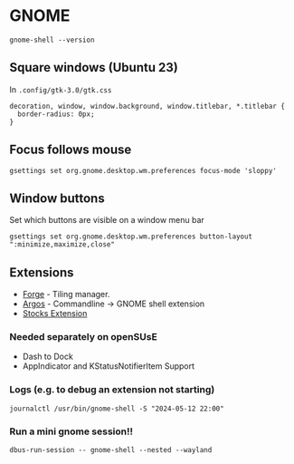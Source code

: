 # GNOME

```
gnome-shell --version
```

## Square windows (Ubuntu 23)

In `.config/gtk-3.0/gtk.css`

```
decoration, window, window.background, window.titlebar, *.titlebar {
  border-radius: 0px;
}
```


## Focus follows mouse
```
gsettings set org.gnome.desktop.wm.preferences focus-mode 'sloppy'
```


## Window buttons

Set which buttons are visible on a window menu bar

```
gsettings set org.gnome.desktop.wm.preferences button-layout 
":minimize,maximize,close"
```

## Extensions
- [Forge](https://github.com/forge-ext/forge) - Tiling manager.
- [Argos](https://github.com/p-e-w/argos) - Commandline -> GNOME shell extension
- [Stocks Extension](https://github.com/cinatic/stocks-extension)

### Needed separately on openSUsE
- Dash to Dock
- AppIndicator and KStatusNotifierItem Support


### Logs (e.g. to debug an extension not starting)

```
journalctl /usr/bin/gnome-shell -S "2024-05-12 22:00"
```

### Run a mini gnome session!!
```
dbus-run-session -- gnome-shell --nested --wayland
```

